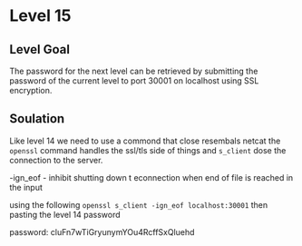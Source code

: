 # Level 15

## Level Goal
The password for the next level can be retrieved by submitting the password of the current level to port 30001 on localhost using SSL encryption.

## Soulation
Like level 14 we need to use a commond that close resembals netcat
the ```openssl``` command handles the ssl/tls side of things
and ```s_client``` dose the connection to the server.

-ign_eof - inhibit shutting down t econnection when end of file is reached in the input

using the following
```openssl s_client -ign_eof localhost:30001```
then pasting the level 14 password

password: cluFn7wTiGryunymYOu4RcffSxQluehd 
